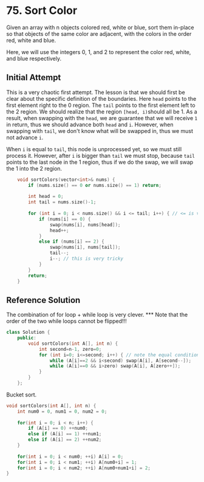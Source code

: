 # 75. Sort Color

Given an array with n objects colored red, white or blue, sort them in-place so that objects of the same color are adjacent, with the colors in the order red, white and blue.

Here, we will use the integers 0, 1, and 2 to represent the color red, white, and blue respectively.

## Initial Attempt

This is a very chaotic first attempt. The lesson is that we should first be clear about the specific definition of the boundaries. Here `head` points to the first element right to the 0 region. The `tail` points to the first element left to the 2 region. We should realize that the region `[head, i)`should all be 1. As a result, when swapping with the `head`, we are guarantee that we will receive `1` in return, thus we should advance both `head` and `i`. However, when swapping with `tail`, we don't know what will be swapped in, thus we must not advance `i`. 

When `i` is equal to `tail`, this node is unprocessed yet, so we must still process it. However, after `i` is bigger than `tail` we must stop, because `tail` points to the last node in the 1 region, thus if we do the swap, we will swap the 1 into the 2 region.

```c++
    void sortColors(vector<int>& nums) {
        if (nums.size() == 0 or nums.size() == 1) return;
        
        int head = 0;
        int tail = nums.size()-1;
        
        for (int i = 0; i < nums.size() && i <= tail; i++) { // <= is very tricky
            if (nums[i] == 0) {
                swap(nums[i], nums[head]);
                head++;
            }
            else if (nums[i] == 2) {
                swap(nums[i], nums[tail]);
                tail--;
                i--; // this is very tricky
            }
        }
        return;
    }
```

## Reference Solution

The combination of for loop + while loop is very clever.
*** Note that the order of the two while loops cannot be flipped!!!
```c++
class Solution {
    public:
        void sortColors(int A[], int n) {
            int second=n-1, zero=0;
            for (int i=0; i<=second; i++) { // note the equal condition
                while (A[i]==2 && i<second) swap(A[i], A[second--]);
                while (A[i]==0 && i>zero) swap(A[i], A[zero++]);
            }
        }
    };
```

Bucket sort.
```c++
void sortColors(int A[], int n) {
    int num0 = 0, num1 = 0, num2 = 0;
    
    for(int i = 0; i < n; i++) {
        if (A[i] == 0) ++num0;
        else if (A[i] == 1) ++num1;
        else if (A[i] == 2) ++num2;
    }
    
    for(int i = 0; i < num0; ++i) A[i] = 0;
    for(int i = 0; i < num1; ++i) A[num0+i] = 1;
    for(int i = 0; i < num2; ++i) A[num0+num1+i] = 2;
}
```